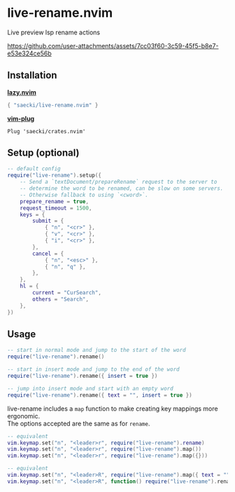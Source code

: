 # live-rename.nvim
Live preview lsp rename actions

https://github.com/user-attachments/assets/7cc03f60-3c59-45f5-b8e7-e53e324ce56b

## Installation
[__lazy.nvim__](https://github.com/folke/lazy.nvim)
```lua
{ "saecki/live-rename.nvim" }
```

[__vim-plug__](https://github.com/junegunn/vim-plug)
```
Plug 'saecki/crates.nvim'
```

## Setup (optional)
```lua
-- default config
require("live-rename").setup({
    -- Send a `textDocument/prepareRename` request to the server to
    -- determine the word to be renamed, can be slow on some servers.
    -- Otherwise fallback to using `<cword>`.
    prepare_rename = true,
    request_timeout = 1500,
    keys = {
        submit = {
            { "n", "<cr>" },
            { "v", "<cr>" },
            { "i", "<cr>" },
        },
        cancel = {
            { "n", "<esc>" },
            { "n", "q" },
        },
    },
    hl = {
        current = "CurSearch",
        others = "Search",
    },
})
```

## Usage

```lua
-- start in normal mode and jump to the start of the word
require("live-rename").rename()

-- start in insert mode and jump to the end of the word
require("live-rename").rename({ insert = true })

-- jump into insert mode and start with an empty word
require("live-rename").rename({ text = "", insert = true })
```

live-rename includes a `map` function to make creating key mappings more ergonomic.  
The options accepted are the same as for `rename`.
```lua
-- equivalent
vim.keymap.set("n", "<leader>r", require("live-rename").rename)
vim.keymap.set("n", "<leader>r", require("live-rename").map())
vim.keymap.set("n", "<leader>r", require("live-rename").map({}))

-- equivalent
vim.keymap.set("n", "<leader>R", require("live-rename").map({ text = "", insert = true }))
vim.keymap.set("n", "<leader>R", function() require("live-rename").rename({ text = "", insert = true }) end)
```
